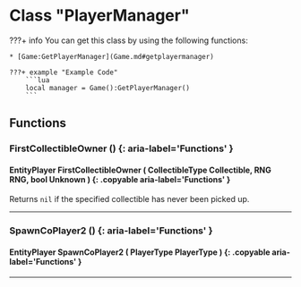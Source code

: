 # Class "PlayerManager"

???+ info
    You can get this class by using the following functions:

    * [Game:GetPlayerManager](Game.md#getplayermanager)

    ???+ example "Example Code"
        ```lua
        local manager = Game():GetPlayerManager()
        ```
        
## Functions

### FirstCollectibleOwner () {: aria-label='Functions' }
#### EntityPlayer FirstCollectibleOwner ( CollectibleType Collectible, RNG RNG, bool Unknown ) {: .copyable aria-label='Functions' }
Returns `nil` if the specified collectible has never been picked up.

___
### SpawnCoPlayer2 () {: aria-label='Functions' }
#### EntityPlayer SpawnCoPlayer2 ( PlayerType PlayerType ) {: .copyable aria-label='Functions' }

___
